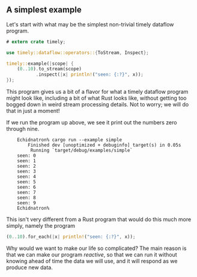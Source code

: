 ## A simplest example

Let's start with what may be the simplest non-trivial timely dataflow program.

```rust
# extern crate timely;

use timely::dataflow::operators::{ToStream, Inspect};

timely::example(|scope| {
    (0..10).to_stream(scope)
           .inspect(|x| println!("seen: {:?}", x));
});
```

This program gives us a bit of a flavor for what a timely dataflow program might look like, including a bit of what Rust looks like, without getting too bogged down in weird stream processing details. Not to worry; we will do that in just a moment!

If we run the program up above, we see it print out the numbers zero through nine.

```ignore
    Echidnatron% cargo run --example simple
        Finished dev [unoptimized + debuginfo] target(s) in 0.05s
         Running `target/debug/examples/simple`
    seen: 0
    seen: 1
    seen: 2
    seen: 3
    seen: 4
    seen: 5
    seen: 6
    seen: 7
    seen: 8
    seen: 9
    Echidnatron%
```

This isn't very different from a Rust program that would do this much more simply, namely the program

```rust
(0..10).for_each(|x| println!("seen: {:?}", x));
```

Why would we want to make our life so complicated? The main reason is that we can make our program *reactive*, so that we can run it without knowing ahead of time the data we will use, and it will respond as we produce new data.
